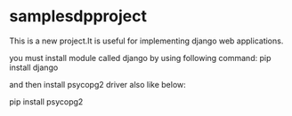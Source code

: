 # samplesdpproject

This is a new project.It is useful for implementing django web applications.

you must install module called django by using following command:
pip install django

and then install psycopg2 driver also like below:

pip install psycopg2